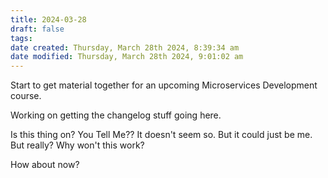 ```yaml
---
title: 2024-03-28
draft: false
tags:
date created: Thursday, March 28th 2024, 8:39:34 am
date modified: Thursday, March 28th 2024, 9:01:02 am
---
```

Start to get material together for an upcoming Microservices Development course.

Working on getting the changelog stuff going here. 

Is this thing on? You Tell Me??
It doesn't seem so. But it could just be me. But really? Why won't this work?

How about now?




